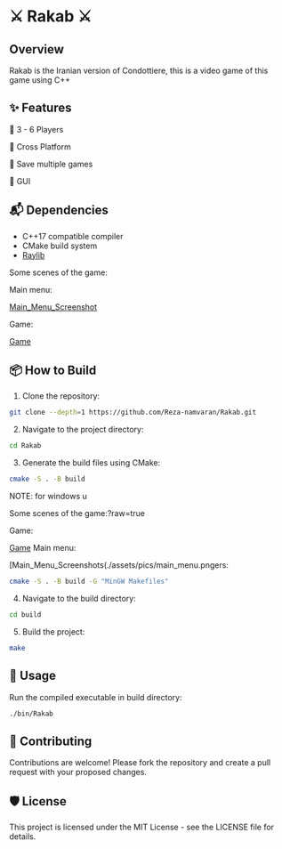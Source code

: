 # ⚔️ Rakab ⚔️

## Overview

Rakab is the Iranian version of Condottiere, this is a video game of this game using C++

## ✨ Features

🔹 3 - 6 Players

🔹 Cross Platform

🔹 Save multiple games

🔹 GUI

## 📬 Dependencies

- C++17 compatible compiler
- CMake build system
- [Raylib](https://github.com/raysan5/raylib)

Some scenes of the game:

Main menu:

[Main_Menu_Screenshot](./assets/pics/main_menu.png?raw=true)

Game:

[Game](./assets/pics/game_board.png?raw=true)

## 📦 How to Build

1. Clone the repository:

```bash
git clone --depth=1 https://github.com/Reza-namvaran/Rakab.git
```


2. Navigate to the project directory:
```bash
cd Rakab
```

3. Generate the build files using CMake:
```bash
cmake -S . -B build
```

  NOTE: for windows u

Some scenes of the game:?raw=true


Game:

[Game](./assets/pics/game_board.png?raw=true)
Main menu:

[Main_Menu_Screenshots(./assets/pics/main_menu.pngers:
```bash
cmake -S . -B build -G "MinGW Makefiles"
```

4. Navigate to the build directory:
```bash
cd build
```

5. Build the project:
```bash
make
```

## 🏹 Usage

Run the compiled executable in build directory:
```bash
./bin/Rakab
```

## 👥 Contributing

Contributions are welcome! Please fork the repository and create a pull request with your proposed changes.

## 🛡️ License

This project is licensed under the MIT License - see the LICENSE file for details.
